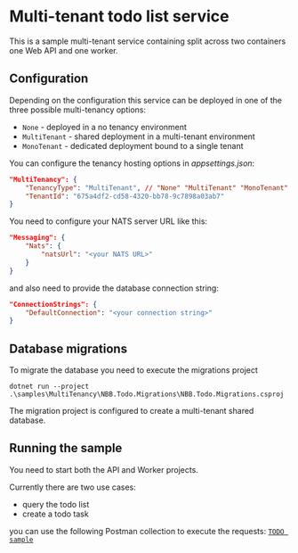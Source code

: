 # Multi-tenant todo list service

This is a sample multi-tenant service containing split across two containers one Web API and one worker.

## Configuration

Depending on the configuration this service can be deployed in one of the three possible multi-tenancy options:
* `None` - deployed in a no tenancy environment
* `MultiTenant` - shared deployment in a multi-tenant environment
* `MonoTenant` - dedicated deployment bound to a single tenant

You can configure the tenancy hosting options in *appsettings.json*:
```json
"MultiTenancy": {
    "TenancyType": "MultiTenant", // "None" "MultiTenant" "MonoTenant"
    "TenantId": "675a4df2-cd58-4320-bb78-9c7898a03ab7"
}
```

You need to configure your NATS server URL like this:
```json
"Messaging": {
    "Nats": {
        "natsUrl": "<your NATS URL>"
    }
}
```
and also need to provide the database connection string:
```json
"ConnectionStrings": {
    "DefaultConnection": "<your connection string>"
}
```
## Database migrations
To migrate the database you need to execute the migrations project
```
dotnet run --project .\samples\MultiTenancy\NBB.Todo.Migrations\NBB.Todo.Migrations.csproj
```

The migration project is configured to create a multi-tenant shared database.

## Running the sample
You need to start both the API and Worker projects. 

Currently there are two use cases:
* query the todo list
* create a todo task

you can use the following Postman collection to execute the requests: [`TODO sample`](MultiTenantTodoList.postman_collection.json)